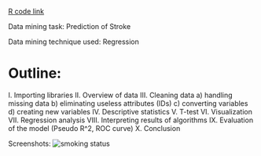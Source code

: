 [R code link](https://mpavlenk.github.io/Prediction-of-Stroke/Prediction_of_Stroke.html)

Data mining task: Prediction of Stroke

Data mining technique used: Regression

# Outline:
I. Importing libraries
II. Overview of data
III. Cleaning data
a) handling missing data
b) eliminating useless attributes (IDs)
c) converting variables
d) creating new variables 
IV. Descriptive statistics
V. T-test
VI. Visualization
VII. Regression analysis
VIII. Interpreting results of algorithms
IX. Evaluation of the model (Pseudo R^2, ROC curve)
X. Conclusion

Screenshots:
<img src="https://github.com/mpavlenk/Prediction-of-Stroke/blob/master/images/Glucose%20for%20healthy%20VS%20stroke%20patients.JPG.jpg" alt="smoking status">
